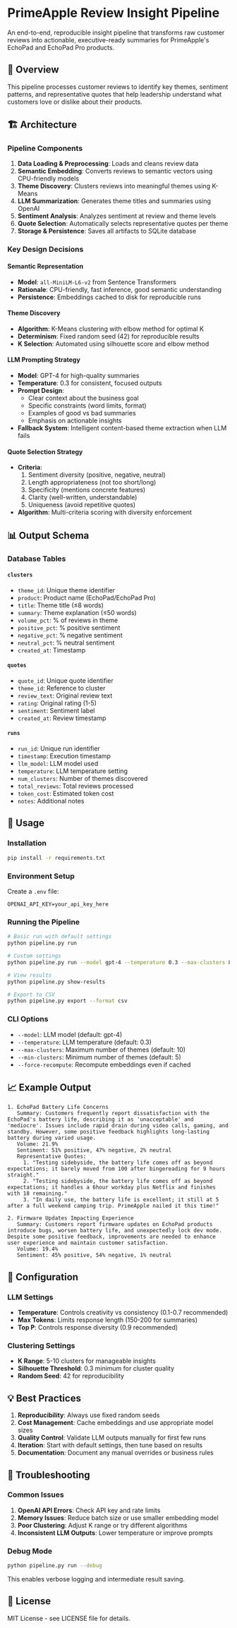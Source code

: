 # PrimeApple Review Insight Pipeline

An end-to-end, reproducible insight pipeline that transforms raw customer reviews into actionable, executive-ready summaries for PrimeApple's EchoPad and EchoPad Pro products.

## 🎯 Overview

This pipeline processes customer reviews to identify key themes, sentiment patterns, and representative quotes that help leadership understand what customers love or dislike about their products.

## 🏗️ Architecture

### Pipeline Components

1. **Data Loading & Preprocessing**: Loads and cleans review data
2. **Semantic Embedding**: Converts reviews to semantic vectors using CPU-friendly models
3. **Theme Discovery**: Clusters reviews into meaningful themes using K-Means
4. **LLM Summarization**: Generates theme titles and summaries using OpenAI
5. **Sentiment Analysis**: Analyzes sentiment at review and theme levels
6. **Quote Selection**: Automatically selects representative quotes per theme
7. **Storage & Persistence**: Saves all artifacts to SQLite database

### Key Design Decisions

#### Semantic Representation
- **Model**: `all-MiniLM-L6-v2` from Sentence Transformers
- **Rationale**: CPU-friendly, fast inference, good semantic understanding
- **Persistence**: Embeddings cached to disk for reproducible runs

#### Theme Discovery
- **Algorithm**: K-Means clustering with elbow method for optimal K
- **Determinism**: Fixed random seed (42) for reproducible results
- **K Selection**: Automated using silhouette score and elbow method

#### LLM Prompting Strategy
- **Model**: GPT-4 for high-quality summaries
- **Temperature**: 0.3 for consistent, focused outputs
- **Prompt Design**: 
  - Clear context about the business goal
  - Specific constraints (word limits, format)
  - Examples of good vs bad summaries
  - Emphasis on actionable insights
- **Fallback System**: Intelligent content-based theme extraction when LLM fails

#### Quote Selection Strategy
- **Criteria**: 
  1. Sentiment diversity (positive, negative, neutral)
  2. Length appropriateness (not too short/long)
  3. Specificity (mentions concrete features)
  4. Clarity (well-written, understandable)
  5. Uniqueness (avoid repetitive quotes)
- **Algorithm**: Multi-criteria scoring with diversity enforcement

## 📊 Output Schema

### Database Tables

#### `clusters`
- `theme_id`: Unique theme identifier
- `product`: Product name (EchoPad/EchoPad Pro)
- `title`: Theme title (≤8 words)
- `summary`: Theme explanation (≤50 words)
- `volume_pct`: % of reviews in theme
- `positive_pct`: % positive sentiment
- `negative_pct`: % negative sentiment
- `neutral_pct`: % neutral sentiment
- `created_at`: Timestamp

#### `quotes`
- `quote_id`: Unique quote identifier
- `theme_id`: Reference to cluster
- `review_text`: Original review text
- `rating`: Original rating (1-5)
- `sentiment`: Sentiment label
- `created_at`: Review timestamp

#### `runs`
- `run_id`: Unique run identifier
- `timestamp`: Execution timestamp
- `llm_model`: LLM model used
- `temperature`: LLM temperature setting
- `num_clusters`: Number of themes discovered
- `total_reviews`: Total reviews processed
- `token_cost`: Estimated token cost
- `notes`: Additional notes

## 🚀 Usage

### Installation

```bash
pip install -r requirements.txt
```

### Environment Setup

Create a `.env` file:
```
OPENAI_API_KEY=your_api_key_here
```

### Running the Pipeline

```bash
# Basic run with default settings
python pipeline.py run

# Custom settings
python pipeline.py run --model gpt-4 --temperature 0.3 --max-clusters 8

# View results
python pipeline.py show-results

# Export to CSV
python pipeline.py export --format csv
```

### CLI Options

- `--model`: LLM model (default: gpt-4)
- `--temperature`: LLM temperature (default: 0.3)
- `--max-clusters`: Maximum number of themes (default: 10)
- `--min-clusters`: Minimum number of themes (default: 5)
- `--force-recompute`: Recompute embeddings even if cached

## 📈 Example Output

```
1. EchoPad Battery Life Concerns
   Summary: Customers frequently report dissatisfaction with the EchoPad's battery life, describing it as 'unacceptable' and 'mediocre'. Issues include rapid drain during video calls, gaming, and standby. However, some positive feedback highlights long-lasting battery during varied usage.
   Volume: 21.9%
   Sentiment: 51% positive, 47% negative, 2% neutral
   Representative Quotes:
     1. "Testing sidebyside, the battery life comes off as beyond expectations; it barely moved from 100 after bingereading for 9 hours straight."
     2. "Testing sidebyside, the battery life comes off as beyond expectations; it handles a 6hour workday plus Netflix and finishes with 18 remaining."
     3. "In daily use, the battery life is excellent; it still at 5 after a full weekend camping trip. PrimeApple nailed it this time!"

2. Firmware Updates Impacting Experience
   Summary: Customers report firmware updates on EchoPad products introduce bugs, worsen battery life, and unexpectedly lock dev mode. Despite some positive feedback, improvements are needed to enhance user experience and maintain customer satisfaction.
   Volume: 19.4%
   Sentiment: 45% positive, 54% negative, 1% neutral
```

## 🔧 Configuration

### LLM Settings
- **Temperature**: Controls creativity vs consistency (0.1-0.7 recommended)
- **Max Tokens**: Limits response length (150-200 for summaries)
- **Top P**: Controls response diversity (0.9 recommended)

### Clustering Settings
- **K Range**: 5-10 clusters for manageable insights
- **Silhouette Threshold**: 0.3 minimum for cluster quality
- **Random Seed**: 42 for reproducibility

## 💡 Best Practices

1. **Reproducibility**: Always use fixed random seeds
2. **Cost Management**: Cache embeddings and use appropriate model sizes
3. **Quality Control**: Validate LLM outputs manually for first few runs
4. **Iteration**: Start with default settings, then tune based on results
5. **Documentation**: Document any manual overrides or business rules

## 🐛 Troubleshooting

### Common Issues

1. **OpenAI API Errors**: Check API key and rate limits
2. **Memory Issues**: Reduce batch size or use smaller embedding model
3. **Poor Clustering**: Adjust K range or try different algorithms
4. **Inconsistent LLM Outputs**: Lower temperature or improve prompts

### Debug Mode

```bash
python pipeline.py run --debug
```

This enables verbose logging and intermediate result saving.

## 📝 License

MIT License - see LICENSE file for details. 